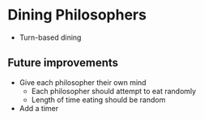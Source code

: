 # Dining Philosophers

* Turn-based dining

## Future improvements

* Give each philosopher their own mind
  * Each philosopher should attempt to eat randomly
  * Length of time eating should be random
* Add a timer
